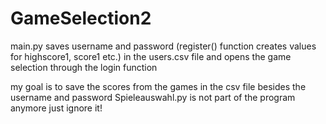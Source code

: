 # GameSelection2
main.py saves username and password (register() function creates values for highscore1, score1 etc.) in the users.csv file
and opens the game selection through the login function


my goal is to save the scores from the games in the csv file besides the username and password
Spieleauswahl.py is not part of the program anymore just ignore it!
